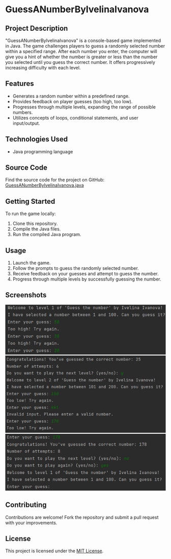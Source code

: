 # GuessANumberByIvelinaIvanova

## Project Description
"GuessANumberByIvelinaIvanova" is a console-based game implemented in Java. The game challenges players to guess a randomly selected number within a specified range. After each number you enter, the computer will give you a hint of whether the number is greater or less than the number you selected until you guess the correct number. It offers progressively increasing difficulty with each level.

## Features
- Generates a random number within a predefined range.
- Provides feedback on player guesses (too high, too low).
- Progresses through multiple levels, expanding the range of possible numbers.
- Utilizes concepts of loops, conditional statements, and user input/output.

## Technologies Used
- Java programming language

## Source Code
Find the source code for the project on GitHub: [GuessANumberByIvelinaIvanova.java](GuessANumberByIvelinaIvanova.java)

## Getting Started
To run the game locally:
1. Clone this repository.
2. Compile the Java files.
3. Run the compiled Java program.

## Usage
1. Launch the game.
2. Follow the prompts to guess the randomly selected number.
3. Receive feedback on your guesses and attempt to guess the number.
4. Progress through multiple levels by successfully guessing the number.

## Screenshots
![Screenshot 1](images/screenshot1.png)
![Screenshot 2](images/screenshot2.png)
![Screenshot 3](images/screenshot3.png)

## Contributing
Contributions are welcome! Fork the repository and submit a pull request with your improvements.

## License
This project is licensed under the [MIT License](LICENSE).
